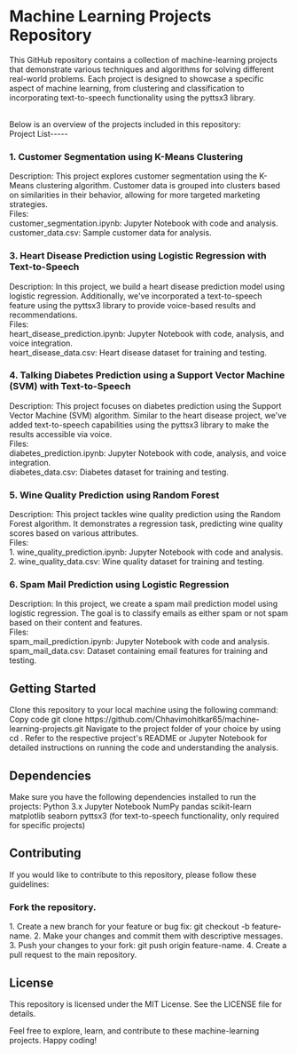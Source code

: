 <h1>Machine Learning Projects Repository </h1>
<p>This GitHub repository contains a collection of machine-learning projects that demonstrate various techniques and algorithms for solving different real-world problems. Each project is designed to showcase a specific aspect of machine learning, from clustering and classification to incorporating text-to-speech functionality using the pyttsx3 library. </p>
<br/>
Below is an overview of the projects included in this repository:
<br/>
Project List-----
<h3>1. Customer Segmentation using K-Means Clustering</h3>
Description: This project explores customer segmentation using the K-Means clustering algorithm.
Customer data is grouped into clusters based on similarities in their behavior, allowing for more targeted marketing strategies.<br/>
Files:<br/>
      customer_segmentation.ipynb: Jupyter Notebook with code and analysis.<br/>
      customer_data.csv: Sample customer data for analysis.

<h3>3. Heart Disease Prediction using Logistic Regression with Text-to-Speech</h3>
Description: In this project, we build a heart disease prediction model using logistic regression. Additionally, we've incorporated a text-to-speech feature using the pyttsx3 library to provide voice-based results and recommendations.<br/>
Files:<br/>
     heart_disease_prediction.ipynb: Jupyter Notebook with code, analysis, and voice integration.<br/>
     heart_disease_data.csv: Heart disease dataset for training and testing.<br/>


<h3>4. Talking Diabetes Prediction using a Support Vector Machine (SVM) with Text-to-Speech</h3>
Description: This project focuses on diabetes prediction using the Support Vector Machine (SVM) algorithm. Similar to the heart disease project, we've added text-to-speech capabilities using the pyttsx3 library to make the results accessible via voice.<br/>
Files:<br/>
     diabetes_prediction.ipynb: Jupyter Notebook with code, analysis, and voice integration.<br/>
     diabetes_data.csv: Diabetes dataset for training and testing.<br/>


<h3>5. Wine Quality Prediction using Random Forest</h3>
Description: This project tackles wine quality prediction using the Random Forest algorithm. It demonstrates a regression task, predicting wine quality scores based on various attributes.<br/>
Files:<br/>
    1. wine_quality_prediction.ipynb: Jupyter Notebook with code and analysis.<br/>
    2. wine_quality_data.csv: Wine quality dataset for training and testing.<br/>


<h3>6. Spam Mail Prediction using Logistic Regression</h3>
Description: In this project, we create a spam mail prediction model using logistic regression. The goal is to classify emails as either spam or not spam based on their content and features.<br>
Files:<br/>
     spam_mail_prediction.ipynb: Jupyter Notebook with code and analysis.<br/>
     spam_mail_data.csv: Dataset containing email features for training and testing.<br/>


<h2>Getting Started</h2>
Clone this repository to your local machine using the following command:
Copy code
git clone https://github.com/Chhavimohitkar65/machine-learning-projects.git
Navigate to the project folder of your choice by using  cd <project-name>.
Refer to the respective project's README or Jupyter Notebook for detailed instructions on running the code and understanding the analysis.

<h2>Dependencies</h2>
Make sure you have the following dependencies installed to run the projects:
Python 3.x
Jupyter Notebook
NumPy
pandas
scikit-learn
matplotlib
seaborn
pyttsx3 (for text-to-speech functionality, only required for specific projects)


<h2>Contributing</h2>
If you would like to contribute to this repository, please follow these guidelines:

<h3>Fork the repository.</h3>
1. Create a new branch for your feature or bug fix: git checkout -b feature-name.
2. Make your changes and commit them with descriptive messages.
3. Push your changes to your fork: git push origin feature-name.
4. Create a pull request to the main repository.

<h2>License</h2>
This repository is licensed under the MIT License. See the LICENSE file for details.

Feel free to explore, learn, and contribute to these machine-learning projects. Happy coding!






